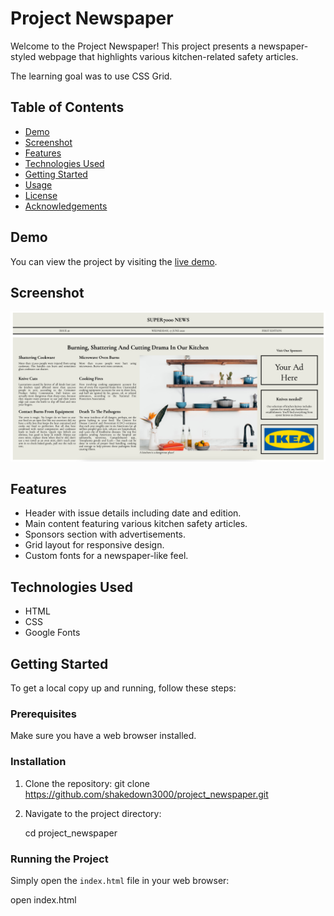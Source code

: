 # Project Newspaper

Welcome to the Project Newspaper! This project presents a newspaper-styled webpage that highlights various kitchen-related safety articles.

The learning goal was to use CSS Grid.

## Table of Contents

- [Demo](#demo)
- [Screenshot](#screenshot)
- [Features](#features)
- [Technologies Used](#technologies-used)
- [Getting Started](#getting-started)
- [Usage](#usage)
- [License](#license)
- [Acknowledgements](#acknowledgements)

## Demo

You can view the project by visiting the [live demo](https://shakedown3000.github.io/project_newspaper/).

## Screenshot

![Screenshot](assets/Screenshot_CSS_Grid_Project_Newspaper.png)

## Features

- Header with issue details including date and edition.
- Main content featuring various kitchen safety articles.
- Sponsors section with advertisements.
- Grid layout for responsive design.
- Custom fonts for a newspaper-like feel.

## Technologies Used

- HTML
- CSS
- Google Fonts

## Getting Started

To get a local copy up and running, follow these steps:

### Prerequisites

Make sure you have a web browser installed.

### Installation

1. Clone the repository:
   git clone https://github.com/shakedown3000/project_newspaper.git

2. Navigate to the project directory:

   cd project_newspaper

### Running the Project

Simply open the `index.html` file in your web browser:

open index.html
